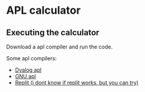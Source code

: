 # APL calculator
## Executing the calculator
Download a apl compiler and run the code.

Some apl compilers:

- [Dyalog apl](https://www.dyalog.com/)
- [GNU apl](https://www.gnu.org/software/apl/)
- [Replit (i dont know if replit works, but you can try)](https://replit.com/~)